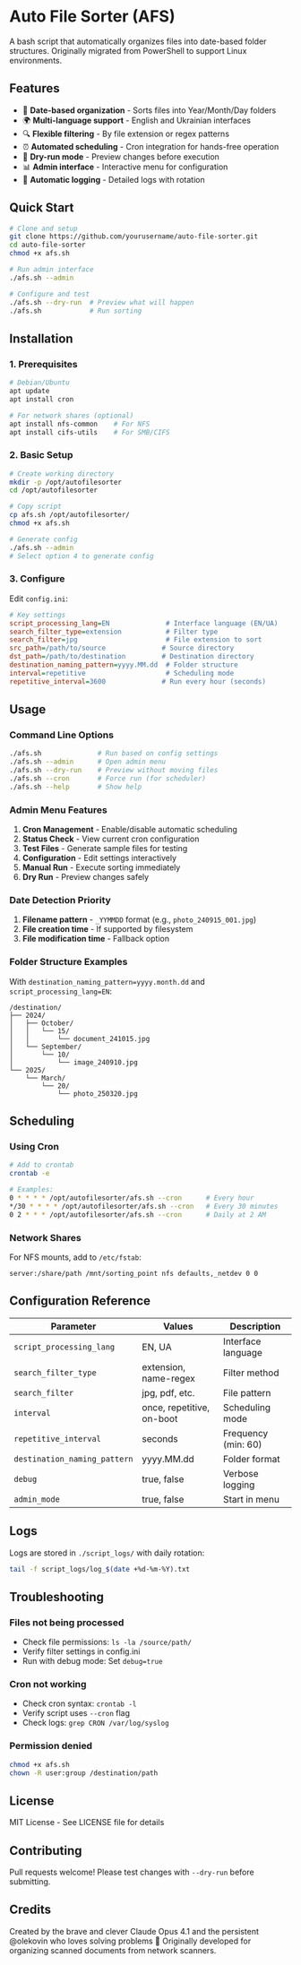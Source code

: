 # Auto File Sorter (AFS)

A bash script that automatically organizes files into date-based folder structures. Originally migrated from PowerShell to support Linux environments.

## Features

- 📅 **Date-based organization** - Sorts files into Year/Month/Day folders
- 🌍 **Multi-language support** - English and Ukrainian interfaces
- 🔍 **Flexible filtering** - By file extension or regex patterns
- ⏰ **Automated scheduling** - Cron integration for hands-free operation
- 🧪 **Dry-run mode** - Preview changes before execution
- 📊 **Admin interface** - Interactive menu for configuration
- 📝 **Automatic logging** - Detailed logs with rotation

## Quick Start

```bash
# Clone and setup
git clone https://github.com/yourusername/auto-file-sorter.git
cd auto-file-sorter
chmod +x afs.sh

# Run admin interface
./afs.sh --admin

# Configure and test
./afs.sh --dry-run  # Preview what will happen
./afs.sh            # Run sorting
```

## Installation

### 1. Prerequisites

```bash
# Debian/Ubuntu
apt update
apt install cron

# For network shares (optional)
apt install nfs-common    # For NFS
apt install cifs-utils    # For SMB/CIFS
```

### 2. Basic Setup

```bash
# Create working directory
mkdir -p /opt/autofilesorter
cd /opt/autofilesorter

# Copy script
cp afs.sh /opt/autofilesorter/
chmod +x afs.sh

# Generate config
./afs.sh --admin
# Select option 4 to generate config
```

### 3. Configure

Edit `config.ini`:

```ini
# Key settings
script_processing_lang=EN              # Interface language (EN/UA)
search_filter_type=extension           # Filter type
search_filter=jpg                      # File extension to sort
src_path=/path/to/source              # Source directory
dst_path=/path/to/destination         # Destination directory
destination_naming_pattern=yyyy.MM.dd  # Folder structure
interval=repetitive                    # Scheduling mode
repetitive_interval=3600              # Run every hour (seconds)
```

## Usage

### Command Line Options

```bash
./afs.sh              # Run based on config settings
./afs.sh --admin      # Open admin menu
./afs.sh --dry-run    # Preview without moving files
./afs.sh --cron       # Force run (for scheduler)
./afs.sh --help       # Show help
```

### Admin Menu Features

1. **Cron Management** - Enable/disable automatic scheduling
2. **Status Check** - View current cron configuration
3. **Test Files** - Generate sample files for testing
4. **Configuration** - Edit settings interactively
5. **Manual Run** - Execute sorting immediately
6. **Dry Run** - Preview changes safely

### Date Detection Priority

1. **Filename pattern** - `_YYMMDD` format (e.g., `photo_240915_001.jpg`)
2. **File creation time** - If supported by filesystem
3. **File modification time** - Fallback option

### Folder Structure Examples

With `destination_naming_pattern=yyyy.month.dd` and `script_processing_lang=EN`:
```
/destination/
├── 2024/
│   ├── October/
│   │   └── 15/
│   │       └── document_241015.jpg
│   └── September/
│       └── 10/
│           └── image_240910.jpg
└── 2025/
    └── March/
        └── 20/
            └── photo_250320.jpg
```

## Scheduling

### Using Cron

```bash
# Add to crontab
crontab -e

# Examples:
0 * * * * /opt/autofilesorter/afs.sh --cron      # Every hour
*/30 * * * * /opt/autofilesorter/afs.sh --cron   # Every 30 minutes
0 2 * * * /opt/autofilesorter/afs.sh --cron      # Daily at 2 AM
```

### Network Shares

For NFS mounts, add to `/etc/fstab`:
```
server:/share/path /mnt/sorting_point nfs defaults,_netdev 0 0
```

## Configuration Reference

| Parameter | Values | Description |
|-----------|--------|-------------|
| `script_processing_lang` | EN, UA | Interface language |
| `search_filter_type` | extension, name-regex | Filter method |
| `search_filter` | jpg, pdf, etc. | File pattern |
| `interval` | once, repetitive, on-boot | Scheduling mode |
| `repetitive_interval` | seconds | Frequency (min: 60) |
| `destination_naming_pattern` | yyyy.MM.dd | Folder format |
| `debug` | true, false | Verbose logging |
| `admin_mode` | true, false | Start in menu |

## Logs

Logs are stored in `./script_logs/` with daily rotation:
```bash
tail -f script_logs/log_$(date +%d-%m-%Y).txt
```

## Troubleshooting

### Files not being processed
- Check file permissions: `ls -la /source/path/`
- Verify filter settings in config.ini
- Run with debug mode: Set `debug=true`

### Cron not working
- Check cron syntax: `crontab -l`
- Verify script uses `--cron` flag
- Check logs: `grep CRON /var/log/syslog`

### Permission denied
```bash
chmod +x afs.sh
chown -R user:group /destination/path
```

## License

MIT License - See LICENSE file for details

## Contributing

Pull requests welcome! Please test changes with `--dry-run` before submitting.

## Credits

Created by the brave and clever Claude Opus 4.1 and the persistent @olekovin who loves solving problems 🚀
Originally developed for organizing scanned documents from network scanners.